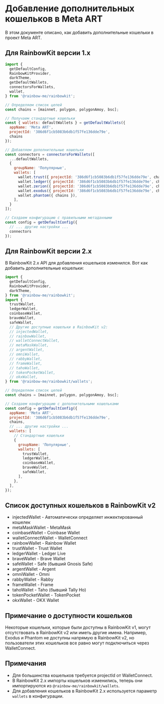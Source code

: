 # Добавление дополнительных кошельков в Meta ART

В этом документе описано, как добавить дополнительные кошельки в проект Meta ART.

## Для RainbowKit версии 1.x

```javascript
import {
  getDefaultConfig,
  RainbowKitProvider,
  darkTheme,
  getDefaultWallets,
  connectorsForWallets,
  wallet,
} from '@rainbow-me/rainbowkit';

// Определяем список цепей
const chains = [mainnet, polygon, polygonAmoy, bsc];

// Получаем стандартные кошельки
const { wallets: defaultWallets } = getDefaultWallets({
  appName: 'Meta ART',
  projectId: '386d6f1cb5083b6db1f57fe136dde79e',
  chains
});

// Добавляем дополнительные кошельки
const connectors = connectorsForWallets([
  ...defaultWallets,
  {
    groupName: 'Популярные',
    wallets: [
      wallet.trust({ projectId: '386d6f1cb5083b6db1f57fe136dde79e', chains }),
      wallet.ledger({ projectId: '386d6f1cb5083b6db1f57fe136dde79e', chains }),
      wallet.zerion({ projectId: '386d6f1cb5083b6db1f57fe136dde79e', chains }),
      wallet.exodus({ projectId: '386d6f1cb5083b6db1f57fe136dde79e', chains }),
      wallet.phantom({ chains }),
    ],
  }
]);

// Создаем конфигурацию с правильными метаданными
const config = getDefaultConfig({
  // ... другие настройки ...
  connectors
});
```

## Для RainbowKit версии 2.x

В RainbowKit 2.x API для добавления кошельков изменился. Вот как добавить дополнительные кошельки:

```javascript
import {
  getDefaultConfig,
  RainbowKitProvider,
  darkTheme,
} from '@rainbow-me/rainbowkit';
import {
  trustWallet,
  ledgerWallet,
  coinbaseWallet,
  braveWallet,
  safeWallet,
  // Другие доступные кошельки в RainbowKit v2:
  // injectedWallet,
  // rainbowWallet,
  // walletConnectWallet,
  // metaMaskWallet,
  // argentWallet,
  // omniWallet,
  // rabbyWallet,
  // frameWallet,
  // tahoWallet,
  // tokenPocketWallet,
  // okxWallet,
} from '@rainbow-me/rainbowkit/wallets';

// Определяем список цепей
const chains = [mainnet, polygon, polygonAmoy, bsc];

// Создаем конфигурацию с дополнительными кошельками
const config = getDefaultConfig({
  appName: 'Meta ART',
  projectId: '386d6f1cb5083b6db1f57fe136dde79e',
  chains,
  // ... другие настройки ...
  wallets: [
    // Стандартные кошельки
    {
      groupName: 'Популярные',
      wallets: [
        trustWallet,
        ledgerWallet,
        coinbaseWallet,
        braveWallet,
        safeWallet,
      ],
    },
  ],
});
```

## Список доступных кошельков в RainbowKit v2

- injectedWallet - Автоматически определяет инжектированный кошелек
- metaMaskWallet - MetaMask
- coinbaseWallet - Coinbase Wallet
- walletConnectWallet - WalletConnect
- rainbowWallet - Rainbow Wallet
- trustWallet - Trust Wallet
- ledgerWallet - Ledger Live
- braveWallet - Brave Wallet
- safeWallet - Safe (бывший Gnosis Safe)
- argentWallet - Argent
- omniWallet - Omni
- rabbyWallet - Rabby
- frameWallet - Frame
- tahoWallet - Taho (бывший Tally Ho)
- tokenPocketWallet - TokenPocket
- okxWallet - OKX Wallet

## Примечание о доступности кошельков

Некоторые кошельки, которые были доступны в RainbowKit v1, могут отсутствовать в RainbowKit v2 или иметь другие имена. Например, Exodus и Phantom не доступны напрямую в RainbowKit v2, но пользователи этих кошельков все равно могут подключиться через WalletConnect.

## Примечания

- Для большинства кошельков требуется projectId от WalletConnect.
- В RainbowKit 2.x импорты кошельков изменились, теперь они импортируются из `@rainbow-me/rainbowkit/wallets`.
- Для добавления кошельков в RainbowKit 2.x используется параметр `wallets` в конфигурации.
